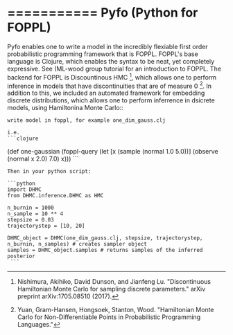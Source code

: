 ===========
Pyfo (Python for FOPPL)
===========

Pyfo enables one to write a model in the incredibly flexiable first order probabilistic programming framework
that is FOPPL. FOPPL's base language is Clojure, which enables the syntax to be neat, yet completely expressive. See
(ML-wood group tutorial for an introduction to FOPPL. The backend for FOPPL is Discountinous HMC [^fn1], which allows one to
perform inference in models that have discontinuities that are of measure 0 [^fn2]. In addition to this, we included an
automated framework for embedding discrete distributions, which allows one to perform inferrence in dsicrete models,
using Hamiltonina Monte Carlo::

    write model in foppl, for example one_dim_gauss.clj

    i.e.
    ```clojure
(def one-gaussian
    (foppl-query
        (let [x (sample (normal 1.0 5.0))]
            (observe (normal x 2.0) 7.0)
        x)))
    ```

    Then in your python script:

    ```python
    import DHMC
    from DHMC.inference.DHMC as HMC

    n_burnin = 1000
    n_sample = 10 ** 4
    stepsize = 0.03
    trajectorystep = [10, 20]

    DHMC_object = DHMC(one_dim_gauss.clj, stepsize, trajectorystep, n_burnin, n_samples) # creates sampler object
    samples = DHMC_object.samples # returns samples of the inferred posterior
     ```




[^fn1]: Nishimura, Akihiko, David Dunson, and Jianfeng Lu. "Discontinuous Hamiltonian Monte Carlo for sampling discrete parameters." arXiv preprint arXiv:1705.08510 (2017).
[^fn2]: Yuan, Gram-Hansen, Hongsoek, Stanton, Wood. "Hamiltonian Monte Carlo for Non-Differentiable Points in Probabilistic Programming Languages."